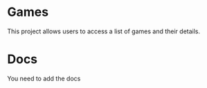 # Games
This project allows users to access a list of games and their details.

# Docs
You need to add the docs